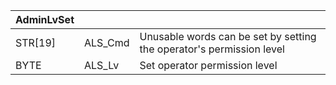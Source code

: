 | AdminLvSet |         |                                                                      |
| ---------- | ------- | -------------------------------------------------------------------- |
| STR[19]    | ALS_Cmd | Unusable words can be set by setting the operator's permission level |
| BYTE       | ALS_Lv  | Set operator permission level                                        |